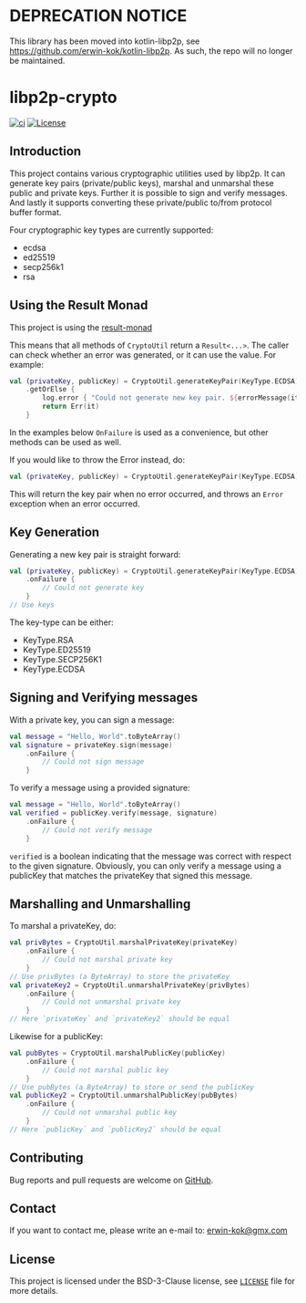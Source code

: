 # DEPRECATION NOTICE

This library has been moved into kotlin-libp2p, see https://github.com/erwin-kok/kotlin-libp2p.
As such, the repo will no longer be maintained.

# libp2p-crypto

[![ci](https://github.com/erwin-kok/libp2p-crypto/actions/workflows/ci.yaml/badge.svg)](https://github.com/erwin-kok/libp2p-crypto/actions/workflows/ci.yaml)
[![License](https://img.shields.io/github/license/erwin-kok/libp2p-crypto.svg)](https://github.com/erwin-kok/libp2p-crypto/blob/master/LICENSE)

## Introduction

This project contains various cryptographic utilities used by libp2p. It can generate key pairs (private/public keys), 
marshal and unmarshal these public and private keys. Further it is possible to sign and verify messages. And lastly it
supports converting these private/public to/from protocol buffer format. 

Four cryptographic key types are currently supported:
- ecdsa
- ed25519
- secp256k1
- rsa

## Using the Result Monad

This project is using the [result-monad](https://github.com/erwin-kok/result-monad)

This means that all methods of `CryptoUtil` return a `Result<...>`. The caller can check whether an error was generated, 
or it can use the value. For example:

```kotlin
val (privateKey, publicKey) = CryptoUtil.generateKeyPair(KeyType.ECDSA)
    .getOrElse {
        log.error { "Could not generate new key pair. ${errorMessage(it)}" }
        return Err(it)
    }
```

In the examples below `OnFailure` is used as a convenience, but other methods can be used as well.

If you would like to throw the Error instead, do:

```kotlin
val (privateKey, publicKey) = CryptoUtil.generateKeyPair(KeyType.ECDSA).getOrThrow()
```

This will return the key pair when no error occurred, and throws an `Error` exception when an error occurred. 

## Key Generation

Generating a new key pair is straight forward:

```kotlin
val (privateKey, publicKey) = CryptoUtil.generateKeyPair(KeyType.ECDSA)
    .onFailure {
        // Could not generate key
    }
// Use keys
```

The key-type can be either:
- KeyType.RSA 
- KeyType.ED25519 
- KeyType.SECP256K1 
- KeyType.ECDSA

## Signing and Verifying messages

With a private key, you can sign a message:

```kotlin
val message = "Hello, World".toByteArray()
val signature = privateKey.sign(message)
    .onFailure {
        // Could not sign message
    }
```

To verify a message using a provided signature:
```kotlin
val message = "Hello, World".toByteArray()
val verified = publicKey.verify(message, signature)
    .onFailure {
        // Could not verify message
    }
```

`verified` is a boolean indicating that the message was correct with respect to the given signature.
Obviously, you can only verify a message using a publicKey that matches the privateKey that signed this message.

## Marshalling and Unmarshalling
To marshal a privateKey, do:
```kotlin
val privBytes = CryptoUtil.marshalPrivateKey(privateKey)
    .onFailure {
        // Could not marshal private key
    }
// Use privBytes (a ByteArray) to store the privateKey
val privateKey2 = CryptoUtil.unmarshalPrivateKey(privBytes)
    .onFailure {
        // Could not unmarshal private key
    }
// Here `privateKey` and `privateKey2` should be equal
```

Likewise for a publicKey:
```kotlin
val pubBytes = CryptoUtil.marshalPublicKey(publicKey)
    .onFailure {
        // Could not marshal public key
    }
// Use pubBytes (a ByteArray) to store or send the publicKey
val publicKey2 = CryptoUtil.unmarshalPublicKey(pubBytes)
    .onFailure {
        // Could not unmarshal public key
    }
// Here `publicKey` and `publicKey2` should be equal
```

## Contributing

Bug reports and pull requests are welcome on [GitHub](https://github.com/erwin-kok/libp2p-crypto).

## Contact

If you want to contact me, please write an e-mail to: [erwin-kok@gmx.com](mailto:erwin-kok@gmx.com)

## License

This project is licensed under the BSD-3-Clause license, see [`LICENSE`](LICENSE) file for more details. 
